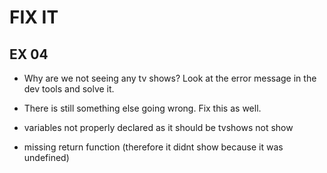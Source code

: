 # FIX IT
## EX 04
* Why are we not seeing any tv shows? Look at the error message in the dev tools and solve it.
* There is still something else going wrong. Fix this as well. 

* variables not properly declared as it should be tvshows not show

* missing return function (therefore it didnt show because it was undefined)